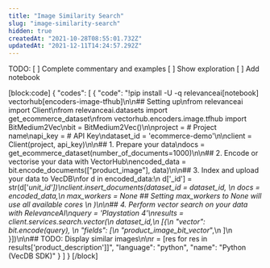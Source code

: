 ```yaml
---
title: "Image Similarity Search"
slug: "image-similarity-search"
hidden: true
createdAt: "2021-10-28T08:55:01.732Z"
updatedAt: "2021-12-11T14:24:57.292Z"
---
```

TODO:
[ ] Complete commentary and examples
[ ] Show exploration
[ ] Add notebook

[block:code]
{
  "codes": [
    {
      "code": "!pip install -U -q relevanceai[notebook] vectorhub[encoders-image-tfhub]\n\n## Setting up\nfrom relevanceai import Client\nfrom relevanceai.datasets import get_ecommerce_dataset\nfrom vectorhub.encoders.image.tfhub import BitMedium2Vec\nbit = BitMedium2Vec()\n\nproject = <API-USERNAME>  # Project name\napi_key = <API-KEY>       # API Key\ndataset_id = 'ecommerce-demo'\n\nclient = Client(project, api_key)\n\n## 1. Prepare your data\ndocs = get_ecommerce_dataset(number_of_documents=1000)\n\n## 2. Encode or vectorise your data with VectorHub\nencoded_data = bit.encode_documents([\"product_image\"], data)\n\n## 3. Index and upload your data to VecDB\nfor d in encoded_data:\n    d['_id'] = str(d['_unit_id'])\nclient.insert_documents(dataset_id = dataset_id, \n                    docs = encoded_data,\n                    max_workers = None    ## Setting max_workers to None will use all available cores \n                    )\n\n## 4. Perform vector search on your data with RelevanceAI\nquery = 'Playstation 4'\nresults = client.services.search.vector(\n    dataset_id,\n    [{\n      \"vector\": bit.encode(query), \n      \"fields\": [\n          \"product_image_bit_vector_\",\n      ]\n      }])\n\n## TODO: Display similar images\n\nr = [res for res in results['product_description']]",
      "language": "python",
      "name": "Python (VecDB SDK)"
    }
  ]
}
[/block]
